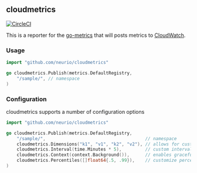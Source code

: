cloudmetrics 
--------------
[![CircleCI](https://circleci.com/gh/neurio/cloudmetrics/tree/master.svg?style=svg)](https://circleci.com/gh/neurio/cloudmetrics/tree/master)

This is a reporter for the [go-metrics](https://github.com/rcrowley/go-metrics)
that will posts metrics to [CloudWatch](https://aws.amazon.com/cloudwatch/).

### Usage

```go
import "github.com/neurio/cloudmetrics"

go cloudmetrics.Publish(metrics.DefaultRegistry,
    "/sample/", // namespace
)
```

### Configuration

cloudmetrics supports a number of configuration options

```go
import "github.com/neurio/cloudmetrics"

go cloudmetrics.Publish(metrics.DefaultRegistry,
    "/sample/",                                      // namespace
    cloudmetrics.Dimensions("k1", "v1", "k2", "v2"), // allows for custom dimensions
    cloudmetrics.Interval(time.Minutes * 5),         // custom interval
    cloudmetrics.Context(context.Background()),      // enables graceful shutdown via golang.org/x/net/context 
    cloudmetrics.Percentiles([]float64{.5, .99}),    // customize percentiles for histograms and timers 
)

```
